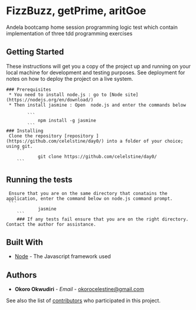 # FizzBuzz, getPrime, aritGoe
Andela bootcamp home session programming logic test which contain implementation of three tdd programming exercises

## Getting Started 
These instructions will get you a copy of the project up and running on your local machine for development and testing purposes. See deployment for notes on how to deploy the project on a live system.

 	### Prerequisites
 	 * You need to install node.js : go to [Node site](https://nodejs.org/en/download/) 
 	 * Then install jasmine : Open  node.js and enter the commands below

 			```
				npm install -g jasmine
			```
	### Installing
	 Clone the repository [repository ](https://github.com/celelstine/day0/) into a folder of your choice; using git.
	 	```
				git clone https://github.com/celelstine/day0/
		```
## Running the tests
	 Ensure that you are on the same directory that conatains the application, enter the command below on node.js command prompt.
	 ```
				jasmine
		```
		### If any tests fail ensure that you are on the right directory. Contact the author for assistance.

## Built With

* [Node](https://nodejs.org/en/download/) - The Javascript framework used

## Authors

* **Okoro Okwudiri** - *Email* - [okorocelestine@gmail.com](okorocelestine@gmail.com)

See also the list of [contributors](https://github.com/celelstine/day0/contributors) who participated in this project.




